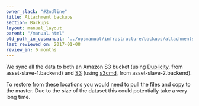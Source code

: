 ```yaml
---
owner_slack: "#2ndline"
title: Attachment backups
section: Backups
layout: manual_layout
parent: "/manual.html"
old_path_in_opsmanual: "../opsmanual/infrastructure/backups/attachments.md"
last_reviewed_on: 2017-01-08
review_in: 6 months
---
```


We sync all the data to both an Amazon S3 bucket (using [Duplicity], from
asset-slave-1.backend) and [S3] (using [s3cmd], from asset-slave-2.backend).

To restore from these locations you would need to pull the files and copy to the master.
Due to the size of the dataset this could potentially take a very long time.

[Duplicity]: http://duplicity.nongnu.org 'Bandwidth-efficient encrypted backup'
[S3]: https://aws.amazon.com/s3/ 'Amazon Simple Storage Service (S3)'
[s3cmd]: http://s3tools.org/s3cmd 'Command-line tool for the Amazon S3 service'
